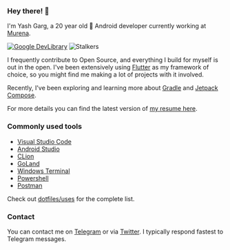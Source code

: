### Hey there! 👋

I'm Yash Garg, a 20 year old 📱 Android developer currently working at [Murena](https://murena.com).

[![Google DevLibrary](https://img.shields.io/badge/Google%20DevLibrary-Yash%20Garg-brightgreen?style=flat&logo=android)](https://yashgarg.dev/devlibrary) ![Stalkers](https://komarev.com/ghpvc/?username=Yash-Garg&color=blueviolet)

I frequently contribute to Open Source, and everything I build for myself is out in the open. I've been extensively using [Flutter](https://flutter.dev) as my framework of choice, so you might find me making a lot of projects with it involved.

Recently, I've been exploring and learning more about [Gradle](https://gradle.org/) and [Jetpack Compose](https://developer.android.com/jetpack/compose).

For more details you can find the latest version of [my resume here](https://yashgarg.dev/resume.pdf).

### Commonly used tools

- [Visual Studio Code](https://code.visualstudio.com/)
- [Android Studio](https://developer.android.com/studio)
- [CLion](https://www.jetbrains.com/clion/)
- [GoLand](https://www.jetbrains.com/go/)
- [Windows Terminal](https://github.com/microsoft/terminal)
- [Powershell](https://github.com/PowerShell/PowerShell)
- [Postman](https://www.postman.com/)

Check out [dotfiles/uses](https://github.com/Yash-Garg/dotfiles#uses) for the complete list.

### Contact

You can contact me on [Telegram](https://telegram.me/smart_geek/) or via [Twitter](https://twitter.com/yashgarg1803). I typically respond fastest to Telegram messages.
